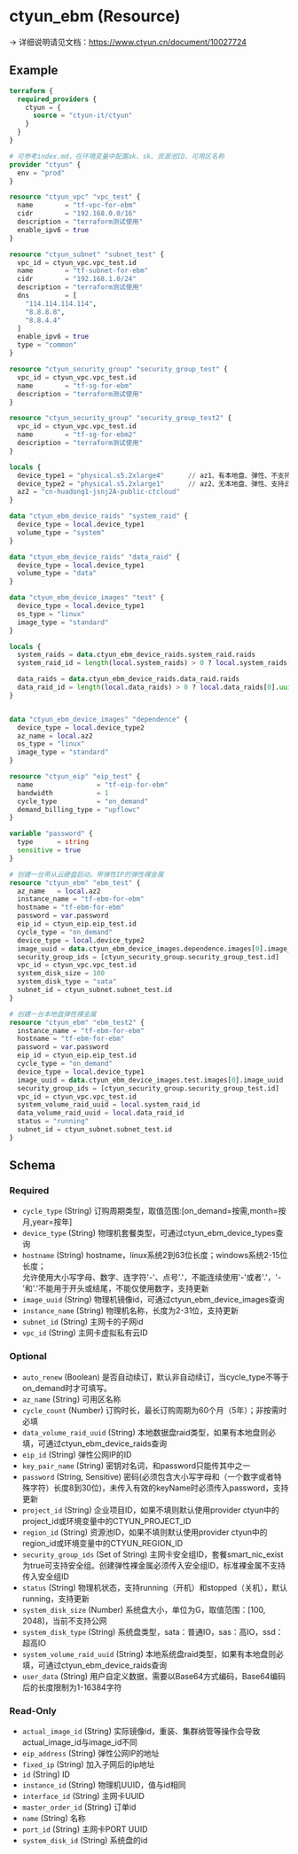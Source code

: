 # ctyun_ebm (Resource)
-> 详细说明请见文档：https://www.ctyun.cn/document/10027724



## Example

```terraform
terraform {
  required_providers {
    ctyun = {
      source = "ctyun-it/ctyun"
    }
  }
}

# 可参考index.md，在环境变量中配置ak、sk、资源池ID、可用区名称
provider "ctyun" {
  env = "prod"
}

resource "ctyun_vpc" "vpc_test" {
  name        = "tf-vpc-for-ebm"
  cidr        = "192.168.0.0/16"
  description = "terraform测试使用"
  enable_ipv6 = true
}

resource "ctyun_subnet" "subnet_test" {
  vpc_id = ctyun_vpc.vpc_test.id
  name        = "tf-subnet-for-ebm"
  cidr        = "192.168.1.0/24"
  description = "terraform测试使用"
  dns         = [
    "114.114.114.114",
    "8.8.8.8",
    "8.8.4.4"
  ]
  enable_ipv6 = true
  type = "common"
}

resource "ctyun_security_group" "security_group_test" {
  vpc_id = ctyun_vpc.vpc_test.id
  name        = "tf-sg-for-ebm"
  description = "terraform测试使用"
}

resource "ctyun_security_group" "security_group_test2" {
  vpc_id = ctyun_vpc.vpc_test.id
  name        = "tf-sg-for-ebm2"
  description = "terraform测试使用"
}

locals {
  device_type1 = "physical.s5.2xlarge4"      // az1、有本地盘、弹性、不支持云硬盘
  device_type2 = "physical.s5.2xlarge1"      // az2、无本地盘、弹性、支持云硬盘
  az2 = "cn-huadong1-jsnj2A-public-ctcloud"
}

data "ctyun_ebm_device_raids" "system_raid" {
  device_type = local.device_type1
  volume_type = "system"
}

data "ctyun_ebm_device_raids" "data_raid" {
  device_type = local.device_type1
  volume_type = "data"
}

data "ctyun_ebm_device_images" "test" {
  device_type = local.device_type1
  os_type = "linux"
  image_type = "standard"
}

locals {
  system_raids = data.ctyun_ebm_device_raids.system_raid.raids
  system_raid_id = length(local.system_raids) > 0 ? local.system_raids[0].uuid : null

  data_raids = data.ctyun_ebm_device_raids.data_raid.raids
  data_raid_id = length(local.data_raids) > 0 ? local.data_raids[0].uuid : null
}


data "ctyun_ebm_device_images" "dependence" {
  device_type = local.device_type2
  az_name = local.az2
  os_type = "linux"
  image_type = "standard"
}

resource "ctyun_eip" "eip_test" {
  name                = "tf-eip-for-ebm"
  bandwidth           = 1
  cycle_type          = "on_demand"
  demand_billing_type = "upflowc"
}

variable "password" {
  type      = string
  sensitive = true
}

# 创建一台带从云硬盘启动，带弹性IP的弹性裸金属
resource "ctyun_ebm" "ebm_test" {
  az_name   = local.az2
  instance_name = "tf-ebm-for-ebm"
  hostname = "tf-ebm-for-ebm"
  password = var.password
  eip_id = ctyun_eip.eip_test.id
  cycle_type = "on_demand"
  device_type = local.device_type2
  image_uuid = data.ctyun_ebm_device_images.dependence.images[0].image_uuid
  security_group_ids = [ctyun_security_group.security_group_test.id]
  vpc_id = ctyun_vpc.vpc_test.id
  system_disk_size = 100
  system_disk_type = "sata"
  subnet_id = ctyun_subnet.subnet_test.id
}

# 创建一台本地盘弹性裸金属
resource "ctyun_ebm" "ebm_test2" {
  instance_name = "tf-ebm-for-ebm"
  hostname = "tf-ebm-for-ebm"
  password = var.password
  eip_id = ctyun_eip.eip_test.id
  cycle_type = "on_demand"
  device_type = local.device_type1
  image_uuid = data.ctyun_ebm_device_images.test.images[0].image_uuid
  security_group_ids = [ctyun_security_group.security_group_test.id]
  vpc_id = ctyun_vpc.vpc_test.id
  system_volume_raid_uuid = local.system_raid_id
  data_volume_raid_uuid = local.data_raid_id
  status = "running"
  subnet_id = ctyun_subnet.subnet_test.id
}
```

<!-- schema generated by tfplugindocs -->
## Schema

### Required

- `cycle_type` (String) 订购周期类型，取值范围:[on_demand=按需,month=按月,year=按年]
- `device_type` (String) 物理机套餐类型，可通过ctyun_ebm_device_types查询
- `hostname` (String) hostname，linux系统2到63位长度；windows系统2-15位长度；<br/>允许使用大小写字母、数字、连字符'-'、点号'.'，不能连续使用'-'或者'.'，'-'和'.'不能用于开头或结尾，不能仅使用数字，支持更新
- `image_uuid` (String) 物理机镜像id，可通过ctyun_ebm_device_images查询
- `instance_name` (String) 物理机名称，长度为2-31位，支持更新
- `subnet_id` (String) 主网卡的子网id
- `vpc_id` (String) 主网卡虚拟私有云ID

### Optional

- `auto_renew` (Boolean) 是否自动续订，默认非自动续订，当cycle_type不等于on_demand时才可填写。
- `az_name` (String) 可用区名称
- `cycle_count` (Number) 订购时长，最长订购周期为60个月（5年）；非按需时必填
- `data_volume_raid_uuid` (String) 本地数据盘raid类型，如果有本地盘则必填，可通过ctyun_ebm_device_raids查询
- `eip_id` (String) 弹性公网IP的ID
- `key_pair_name` (String) 密钥对名词，和password只能传其中之一
- `password` (String, Sensitive) 密码(必须包含大小写字母和（一个数字或者特殊字符）长度8到30位)，未传入有效的keyName时必须传入password，支持更新
- `project_id` (String) 企业项目ID，如果不填则默认使用provider ctyun中的project_id或环境变量中的CTYUN_PROJECT_ID
- `region_id` (String) 资源池ID，如果不填则默认使用provider ctyun中的region_id或环境变量中的CTYUN_REGION_ID
- `security_group_ids` (Set of String) 主网卡安全组ID，套餐smart_nic_exist为true可支持安全组。创建弹性裸金属必须传入安全组ID，标准裸金属不支持传入安全组ID
- `status` (String) 物理机状态，支持running（开机）和stopped（关机），默认running，支持更新
- `system_disk_size` (Number) 系统盘大小，单位为G，取值范围：[100, 2048]，当前不支持公网
- `system_disk_type` (String) 系统盘类型，sata：普通IO，sas：高IO，ssd：超高IO
- `system_volume_raid_uuid` (String) 本地系统盘raid类型，如果有本地盘则必填，可通过ctyun_ebm_device_raids查询
- `user_data` (String) 用户自定义数据，需要以Base64方式编码，Base64编码后的长度限制为1-16384字符

### Read-Only

- `actual_image_id` (String) 实际镜像id，重装、集群纳管等操作会导致actual_image_id与image_id不同
- `eip_address` (String) 弹性公网IP的地址
- `fixed_ip` (String) 加入子网后的ip地址
- `id` (String) ID
- `instance_id` (String) 物理机UUID，值与id相同
- `interface_id` (String) 主网卡UUID
- `master_order_id` (String) 订单id
- `name` (String) 名称
- `port_id` (String) 主网卡PORT UUID
- `system_disk_id` (String) 系统盘的id